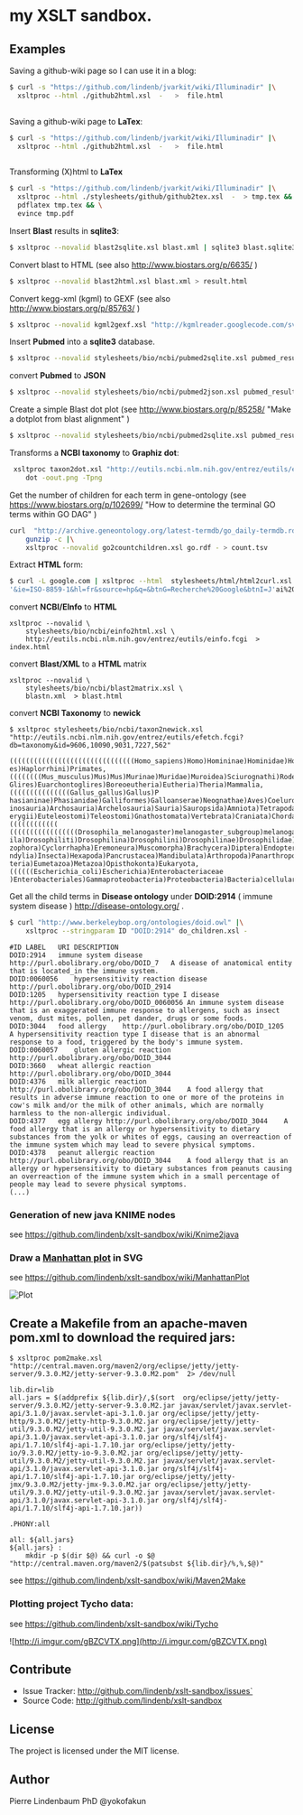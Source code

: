 # my XSLT sandbox.


## Examples

Saving a github-wiki page so I can use it in a blog:

```bash
$ curl -s "https://github.com/lindenb/jvarkit/wiki/Illuminadir" |\
  xsltproc --html ./github2html.xsl  -   >  file.html
  
```

Saving a github-wiki page to **LaTex**:

```bash
$ curl -s "https://github.com/lindenb/jvarkit/wiki/Illuminadir" |\
  xsltproc --html ./github2html.xsl  -   >  file.html
  
```


Transforming (X)html to **LaTex**

```bash
$ curl -s "https://github.com/lindenb/jvarkit/wiki/Illuminadir" |\
  xsltproc --html ./stylesheets/github/github2tex.xsl  -  > tmp.tex && \
  pdflatex tmp.tex && \
  evince tmp.pdf
```

Insert **Blast** results in **sqlite3**:
```bash
$ xsltproc --novalid blast2sqlite.xsl blast.xml | sqlite3 blast.sqlite3
```

Convert blast to HTML (see also http://www.biostars.org/p/6635/ )

```bash
$ xsltproc --novalid blast2html.xsl blast.xml > result.html
```


Convert kegg-xml (kgml) to GEXF (see also http://www.biostars.org/p/85763/ )

```bash
$ xsltproc --novalid kgml2gexf.xsl "http://kgmlreader.googlecode.com/svn/trunk/KGMLReader/testData/kgml/non-metabolic/organisms/hsa/hsa04060.xml" > result.gexf
```

Insert **Pubmed** into a **sqlite3** database.

```bash
$ xsltproc --novalid stylesheets/bio/ncbi/pubmed2sqlite.xsl pubmed_result.xml | sqlite3 jeter.db
```

convert **Pubmed** to **JSON**

```bash
$ xsltproc --novalid stylesheets/bio/ncbi/pubmed2json.xsl pubmed_result.xml  | python -mjson.tool

```


Create a simple Blast dot plot (see  http://www.biostars.org/p/85258/ "Make a dotplot from blast alignment" ) 

```bash
$ xsltproc --novalid stylesheets/bio/ncbi/pubmed2sqlite.xsl pubmed_result.xml | sqlite3 jeter.db
```


Transforms a **NCBI taxonomy** to **Graphiz dot**:
```bash
 xsltproc taxon2dot.xsl "http://eutils.ncbi.nlm.nih.gov/entrez/eutils/efetch.fcgi?db=taxonomy&id=9606,9913,30521,562,2157" |\
 	dot -oout.png -Tpng 
```

Get the number of children for each term in gene-ontology (see  https://www.biostars.org/p/102699/ "How to determine the terminal GO terms within GO DAG" ) 

```bash
curl  "http://archive.geneontology.org/latest-termdb/go_daily-termdb.rdf-xml.gz" |\
	gunzip -c |\
	xsltproc --novalid go2countchildren.xsl go.rdf - > count.tsv
```

Extract **HTML** form:
```bash
$ curl -L google.com | xsltproc --html  stylesheets/html/html2curl.xsl -
'&ie=ISO-8859-1&hl=fr&source=hp&q=&btnG=Recherche%20Google&btnI=J'ai%20de%20la%20chance&gbv=1'
```

convert **NCBI/EInfo** to **HTML**

```
xsltproc --novalid \
	stylesheets/bio/ncbi/einfo2html.xsl \
	http://eutils.ncbi.nlm.nih.gov/entrez/eutils/einfo.fcgi  > index.html
```

convert **Blast/XML** to a **HTML** matrix

```
xsltproc --novalid \
	stylesheets/bio/ncbi/blast2matrix.xsl \
	blastn.xml  > blast.html
```

convert **NCBI Taxonomy** to **newick**

```
$ xsltproc stylesheets/bio/ncbi/taxon2newick.xsl "http://eutils.ncbi.nlm.nih.gov/entrez/eutils/efetch.fcgi?db=taxonomy&id=9606,10090,9031,7227,562" 

(((((((((((((((((((((((((((((((Homo_sapiens)Homo)Homininae)Hominidae)Hominoidea)Catarrhini)Simiiform
es)Haplorrhini)Primates,((((((((Mus_musculus)Mus)Mus)Murinae)Muridae)Muroidea)Sciurognathi)Rodentia)
Glires)Euarchontoglires)Boreoeutheria)Eutheria)Theria)Mammalia,(((((((((((((((Gallus_gallus)Gallus)P
hasianinae)Phasianidae)Galliformes)Galloanserae)Neognathae)Aves)Coelurosauria)Theropoda)Saurischia)D
inosauria)Archosauria)Archelosauria)Sauria)Sauropsida)Amniota)Tetrapoda)Dipnotetrapodomorpha)Sarcopt
erygii)Euteleostomi)Teleostomi)Gnathostomata)Vertebrata)Craniata)Chordata)Deuterostomia,((((((((((((
(((((((((((((((((Drosophila_melanogaster)melanogaster_subgroup)melanogaster_group)Sophophora)Drosoph
ila)Drosophiliti)Drosophilina)Drosophilini)Drosophilinae)Drosophilidae)Ephydroidea)Acalyptratae)Schi
zophora)Cyclorrhapha)Eremoneura)Muscomorpha)Brachycera)Diptera)Endopterygota)Neoptera)Pterygota)Dico
ndylia)Insecta)Hexapoda)Pancrustacea)Mandibulata)Arthropoda)Panarthropoda)Ecdysozoa)Protostomia)Bila
teria)Eumetazoa)Metazoa)Opisthokonta)Eukaryota,((((((Escherichia_coli)Escherichia)Enterobacteriaceae
)Enterobacteriales)Gammaproteobacteria)Proteobacteria)Bacteria)cellular_organisms);

```

Get all the child terms in **Disease ontology** under **DOID:2914** ( immune system disease ) http://disease-ontology.org/ .


```bash
$ curl "http://www.berkeleybop.org/ontologies/doid.owl" |\
    xsltproc --stringparam ID "DOID:2914" do_children.xsl -
```

```tsv
#ID	LABEL	URI	DESCRIPTION
DOID:2914	immune system disease	http://purl.obolibrary.org/obo/DOID_7	A disease of anatomical entity that is located_in the immune system.
DOID:0060056	hypersensitivity reaction disease	http://purl.obolibrary.org/obo/DOID_2914	
DOID:1205	hypersensitivity reaction type I disease	http://purl.obolibrary.org/obo/DOID_0060056	An immune system disease that is an exaggerated immune response to allergens, such as insect venom, dust mites, pollen, pet dander, drugs or some foods.
DOID:3044	food allergy	http://purl.obolibrary.org/obo/DOID_1205	A hypersensitivity reaction type I disease that is an abnormal response to a food, triggered by the body's immune system.
DOID:0060057	gluten allergic reaction	http://purl.obolibrary.org/obo/DOID_3044	
DOID:3660	wheat allergic reaction	http://purl.obolibrary.org/obo/DOID_3044	
DOID:4376	milk allergic reaction	http://purl.obolibrary.org/obo/DOID_3044	A food allergy that results in adverse immune reaction to one or more of the proteins in cow's milk and/or the milk of other animals, which are normally harmless to the non-allergic individual.
DOID:4377	egg allergy	http://purl.obolibrary.org/obo/DOID_3044	A food allergy that is an allergy or hypersensitivity to dietary substances from the yolk or whites of eggs, causing an overreaction of the immune system which may lead to severe physical symptoms.
DOID:4378	peanut allergic reaction	http://purl.obolibrary.org/obo/DOID_3044	A food allergy that is an allergy or hypersensitivity to dietary substances from peanuts causing an overreaction of the immune system which in a small percentage of people may lead to severe physical symptoms.
(...)
```

### Generation of new java __KNIME__ nodes

see https://github.com/lindenb/xslt-sandbox/wiki/Knime2java

### Draw a [Manhattan plot](https://en.wikipedia.org/wiki/Manhattan_plot) in SVG

see https://github.com/lindenb/xslt-sandbox/wiki/ManhattanPlot

![Plot](http://i.imgur.com/HrGjouY.jpg)

## Create a Makefile from an apache-maven pom.xml to download the required jars:

```
$ xsltproc pom2make.xsl "http://central.maven.org/maven2/org/eclipse/jetty/jetty-server/9.3.0.M2/jetty-server-9.3.0.M2.pom"  2> /dev/null 
```

```make
lib.dir=lib
all.jars = $(addprefix ${lib.dir}/,$(sort  org/eclipse/jetty/jetty-server/9.3.0.M2/jetty-server-9.3.0.M2.jar javax/servlet/javax.servlet-api/3.1.0/javax.servlet-api-3.1.0.jar org/eclipse/jetty/jetty-http/9.3.0.M2/jetty-http-9.3.0.M2.jar org/eclipse/jetty/jetty-util/9.3.0.M2/jetty-util-9.3.0.M2.jar javax/servlet/javax.servlet-api/3.1.0/javax.servlet-api-3.1.0.jar org/slf4j/slf4j-api/1.7.10/slf4j-api-1.7.10.jar org/eclipse/jetty/jetty-io/9.3.0.M2/jetty-io-9.3.0.M2.jar org/eclipse/jetty/jetty-util/9.3.0.M2/jetty-util-9.3.0.M2.jar javax/servlet/javax.servlet-api/3.1.0/javax.servlet-api-3.1.0.jar org/slf4j/slf4j-api/1.7.10/slf4j-api-1.7.10.jar org/eclipse/jetty/jetty-jmx/9.3.0.M2/jetty-jmx-9.3.0.M2.jar org/eclipse/jetty/jetty-util/9.3.0.M2/jetty-util-9.3.0.M2.jar javax/servlet/javax.servlet-api/3.1.0/javax.servlet-api-3.1.0.jar org/slf4j/slf4j-api/1.7.10/slf4j-api-1.7.10.jar))

.PHONY:all

all: ${all.jars}
${all.jars} : 
	mkdir -p $(dir $@) && curl -o $@ "http://central.maven.org/maven2/$(patsubst ${lib.dir}/%,%,$@)"
```
see https://github.com/lindenb/xslt-sandbox/wiki/Maven2Make


### Plotting project Tycho data:

see https://github.com/lindenb/xslt-sandbox/wiki/Tycho

![http://i.imgur.com/gBZCVTX.png](http://i.imgur.com/gBZCVTX.png)

## Contribute

- Issue Tracker: http://github.com/lindenb/xslt-sandbox/issues`
- Source Code: http://github.com/lindenb/xslt-sandbox

## License

The project is licensed under the MIT license.

## Author

Pierre Lindenbaum PhD @yokofakun



